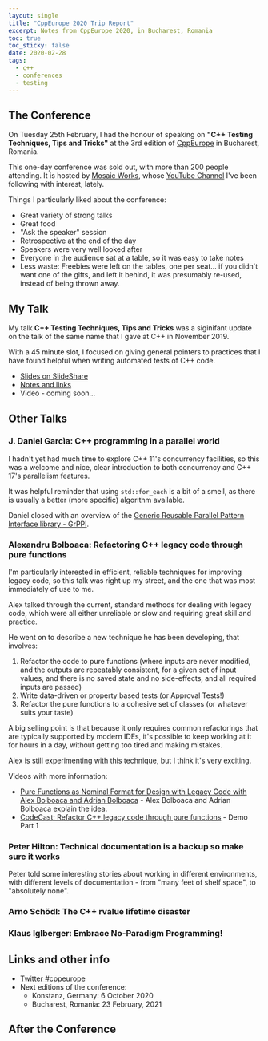```yaml
---
layout: single
title: "CppEurope 2020 Trip Report"
excerpt: Notes from CppEurope 2020, in Bucharest, Romania
toc: true
toc_sticky: false
date: 2020-02-28
tags:
  - c++
  - conferences
  - testing
---
```


## The Conference

On Tuesday 25th February, I had the honour of speaking on **"C++ Testing Techniques, Tips and Tricks"** at the 3rd edition of [CppEurope](https://cppeurope.com/) in Bucharest, Romania.

This one-day conference was sold out, with more than 200 people attending. It is hosted by [Mosaic Works](https://mozaicworks.com/), whose [YouTube Channel](https://mozaicworks.com/blog/think-design-work-smart-youtube-channel/) I've been following with interest, lately.

Things I particularly liked about the conference:

* Great variety of strong talks
* Great food
* "Ask the speaker" session
* Retrospective at the end of the day
* Speakers were very well looked after
* Everyone in the audience sat at a table, so it was easy to take notes
* Less waste: Freebies were left on the tables, one per seat... if you didn't want one of the gifts, and left it behind, it was presumably re-used, instead of being thrown away.

## My Talk

My talk **C++ Testing Techniques, Tips and Tricks** was a siginifant update on the talk of the same name that I gave at C++ in November 2019.

With a 45 minute slot, I focused on giving general pointers to practices that I have found helpful when writing automated tests of C++ code.

* [Slides on SlideShare](https://www.slideshare.net/ClareMacrae/cpp-testing-techniques-tips-and-tricks-cpp-europe)
* [Notes and links](https://github.com/claremacrae/talks/blob/master/Cpp_Testing_Techniques_Tips_and_Tricks.md#top)
* Video - coming soon... 

## Other Talks

### J. Daniel Garcìa: C++ programming in a parallel world

I hadn't yet had much time to explore C++ 11's concurrency facilities, so this was a welcome and nice, clear introduction to both concurrency and C++ 17's parallelism features.

It was helpful reminder that using `std::for_each` is a bit of a smell, as there is usually a better (more specific) algorithm available.

Daniel closed with an overview of the [Generic Reusable Parallel Pattern Interface library - GrPPI](https://github.com/arcosuc3m/grppi).

### Alexandru Bolboaca: Refactoring C++ legacy code through pure functions

I'm particularly interested in efficient, reliable techniques for improving legacy code, so this talk was right up my street, and the one that was most immediately of use to me.

Alex talked through the current, standard methods for dealing with legacy code, which were all either unreliable or slow and requiring great skill and practice.

He went on to describe a new technique he has been developing, that involves:

1. Refactor the code to pure functions (where inputs are never modified, and the outputs are repeatably consistent, for a given set of input values, and there is no saved state and no side-effects, and all required inputs are passed)
2. Write data-driven or property based tests (or Approval Tests!)
3. Refactor the pure functions to a cohesive set of classes (or whatever suits your taste)

A big selling point is that because it only requires common refactorings that are typically supported by modern IDEs, it's possible to keep working at it for hours in a day, without getting too tired and making mistakes.

Alex is still experimenting with this technique, but I think it's very exciting.

Videos with more information:

* [Pure Functions as Nominal Format for Design with Legacy Code with Alex Bolboaca and Adrian Bolboaca](https://www.youtube.com/watch?v=l9GOtbhYaJ8) - Alex Bolboaca and Adrian Bolboaca explain the idea.
* [CodeCast: Refactor C++ legacy code through pure functions](https://www.youtube.com/watch?v=FyZ_Tcuujx8) - Demo Part 1

### Peter Hilton: Technical documentation is a backup so make sure it works

Peter told some interesting stories about working in different environments, with different levels of documentation - from "many feet of shelf space", to "absolutely none".

### Arno Schödl: The C++ rvalue lifetime disaster

### Klaus Iglberger: Embrace No-Paradigm Programming!

## Links and other info

* [Twitter #cppeurope](https://twitter.com/hashtag/cppeurope?src=hash)
* Next editions of the conference:
    * Konstanz, Germany: 6 October 2020
    * Bucharest, Romania: 23 February, 2021

## After the Conference
